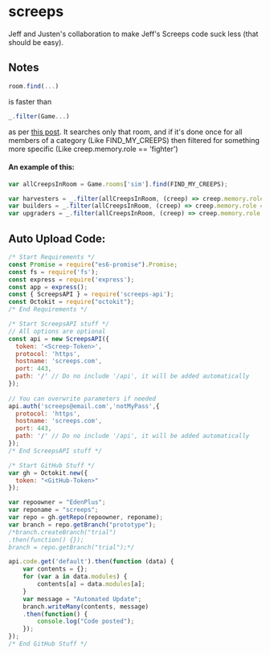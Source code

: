 # screeps
Jeff and Justen's collaboration to make Jeff's Screeps code suck less (that should be easy).

## Notes
```javascript
room.find(...)
```
is faster than 
```javascript
_.filter(Game...)
```
as per [this post](https://screeps.com/forum/topic/1409/game-creeps-filter-vs-room-find-find_my_creeps/2). It searches only that room, and if it's done once for all members of a category (Like FIND_MY_CREEPS) then filtered for something more specific (Like creep.memory.role == 'fighter')
#### An example of this:
```javascript
var allCreepsInRoom = Game.rooms['sim'].find(FIND_MY_CREEPS);

var harvesters = _.filter(allCreepsInRoom, (creep) => creep.memory.role == 'harvester');
var builders = _.filter(allCreepsInRoom, (creep) => creep.memory.role == 'builder');
var upgraders = _.filter(allCreepsInRoom, (creep) => creep.memory.role == 'upgrader');
```
## Auto Upload Code:
```javascript
/* Start Requirements */
const Promise = require("es6-promise").Promise;
const fs = require('fs');
const express = require('express');
const app = express();
const { ScreepsAPI } = require('screeps-api');
const Octokit = require("octokit");
/* End Requirements */

/* Start ScreepsAPI stuff */
// All options are optional
const api = new ScreepsAPI({
  token: '<Screep-Token>',
  protocol: 'https',
  hostname: 'screeps.com',
  port: 443,
  path: '/' // Do no include '/api', it will be added automatically
});
 
// You can overwrite parameters if needed
api.auth('screeps@email.com','notMyPass',{
  protocol: 'https',
  hostname: 'screeps.com',
  port: 443,
  path: '/' // Do no include '/api', it will be added automatically
});
/* End ScreepsAPI stuff */

/* Start GitHub Stuff */
var gh = Octokit.new({
  token: "<GitHub-Token>"
});

var repoowner = "EdenPlus";
var reponame = "screeps";
var repo = gh.getRepo(repoowner, reponame);
var branch = repo.getBranch("prototype");
/*branch.createBranch("trial")
.then(function() {});
branch = repo.getBranch("trial");*/

api.code.get('default').then(function (data) {
    var contents = {};
    for (var a in data.modules) {
        contents[a] = data.modules[a];
    }
    var message = "Automated Update";
    branch.writeMany(contents, message)
    .then(function() {
        console.log("Code posted");
    });
});
/* End GitHub Stuff */
```
